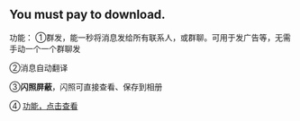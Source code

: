 ## You must pay to download.


功能：
①群发，能一秒将消息发给所有联系人，或群聊。可用于发广告等，无需手动一个一个群聊发

②消息自动翻译

③**闪照屏蔽**，闪照可直接查看、保存到相册

④
[功能，点击查看](https://user-images.githubusercontent.com/82256583/116804101-c7093400-ab4e-11eb-8026-84aa2a4dd3df.jpg)

